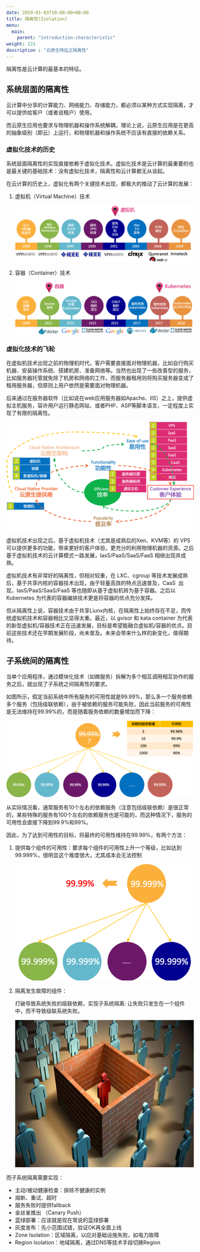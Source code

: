 ```yaml
---
date: 2019-01-03T10:00:00+08:00
title: 隔离性(Isolation)
menu:
  main:
    parent: "introduction-characteristic"
weight: 121
description : "云原生特征之隔离性"
---
```


隔离性是云计算的最基本的特征。

## 系统层面的隔离性

云计算中分享的计算能力、网络能力、存储能力，都必须以某种方式实现隔离，才可以提供给客户（或者说租户）使用。

而云原生应用也要求与物理机器和操作系统解耦，理论上说，云原生应用是在更高的抽象级别（即云）上运行，和物理机器和操作系统不应该有直接的依赖关系。

### 虚拟化技术的历史

系统层面隔离性的实现直接依赖于虚拟化技术。虚拟化技术是云计算的最重要的也是最关键的基础技术：没有虚拟化技术，隔离性和云计算都无从谈起。

在云计算的历史上，虚拟化有两个关键技术出现，都极大的推动了云计算的发展：

1. 虚拟机（Virtual Machine）技术

	![](../images/cloud-history-2.png)

2. 容器（Container）技术

	![](../images/cloud-history-4.png)

### 虚拟化技术的飞轮

在虚拟机技术出现之前的物理机时代，客户需要直接面对物理机器，比如自行购买机器、安装操作系统、搭建机房、准备网络等。当然也出现了一些改善型的服务，比如服务器托管就免除了机房和网络的工作，而服务器租用则将购买服务器变成了租用服务器，但原则上用户依然是需要面对物理机器。

后来通过在服务器软件（比如说在web应用服务器如Apache、IIS）之上，提供虚拟主机服务，容许用户运行静态网站、或者PHP、ASP等脚本语言，一定程度上实现了有限的隔离性。

![](images/virtual-flywheel.png)

虚拟机技术出现之后，基于虚拟机技术（尤其是成熟后的Xen、KVM等）的 VPS 可以提供更多的功能，带来更好的客户体验，更充分的利用物理机器的资源。之后基于虚拟机技术的云计算模式一路发展，IasS/PaaS/SaaS/FaaS 相继出现并成熟。

虚拟机技术有非常好的隔离性，但相对较重，在 LXC、cgroup 等技术发展成熟后，基于共享内核的容器技术出现，由于轻量高效的特点迅速普及，CaaS  出现，IasS/PaaS/SaaS/FaaS 等也随即从基于虚拟机转为基于容器。之后以 Kubernetes 为代表的容器编排技术更是将容器的优点充分发挥。

但从隔离性上说，容器技术由于共享Liunx内核，在隔离性上始终存在不足，而传统虚拟机技术和容器相比又显得太重。最近，以 gvisor 和 kata container 为代表的新型虚拟机/容器技术正在迅速发展，目标是希望能融合虚拟机/容器的优点。目前这些技术还在早期发展阶段，尚未普及。未来会带来什么样的新变化，值得期待。

## 子系统间的隔离性

当单个应用程序，通过模块化技术（如微服务）拆解为多个相互调用相互协作的服务之后，就出现了子系统之间隔离性的要求。

如图所示，假定当前系统中所有服务的可用性就是99.99%，那么多一个服务依赖多个服务（包括级联依赖），由于被依赖的服务可能失败，因此当前服务的可用性是无法维持在99.99%的，而是随着服务依赖的数量增加而下降：

![](images/isolation-1.png)

从实际情况看，通常服务有10个左右的依赖服务（注意包括级联依赖）是很正常的，某些特殊的服务有100个左右的依赖服务也是可能的，而这种情况下，服务的可用性会直接下降到99.9%和99%。

因此，为了达到可用性的目标，将最终的可用性维持在99.99%，有两个方法：

1. 提供每个组件的可用性：要求每个组件的可用性上升一个等级，比如达到99.999%，很明显这个难度很大，尤其成本会无法控制

	![](images/isolation-way-1.png)

2. 隔离发生故障的组件：

	打破导致系统失败的级联依赖，实现子系统隔离: 让失败只发生在一个组件中，而不导致级联系统失败。

	![](images/isolation-way-2.png)

而子系统隔离需要实现：

- 主动/被动健康检查：排除不健康的实例
- 熔断、重试、超时
- 服务失败时提供fallback
- 金丝雀推出 （Canary Push）
- 蓝绿部署：应该就是现在常说的蓝绿部署
- 灰度发布：先小范围试错，验证OK再全面上线
- Zone Isolation：区域隔离，以应对基础设施失败，如电力故障
- Region Isolation：地域隔离，通过DNS等技术手段切换Region


